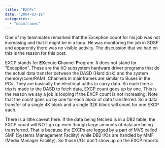 ```yaml
---
title: "EXCPs"
date: "2004-03-19"
categories: 
  - "mainframes"
---
```


One of my teammates remarked that the Exception count for his job was not increasing and that it might be in a loop. He was monitoring the job in SDSF and apparently there was no visible activity. The discussion that we had on this is the reason for this post.

EXCP stands for **EX**ecute **C**hannel **P**rogram. It does not stand for "Exception". These are the I/O subsystem hardware driver programs that do the actual data transfer between the DASD (Hard disk) and the system memory(core/RAM). Channels in mainframes are similar to Buses in the PCs. They are basically the electrical paths to carry data. So each time a trip is made to the DASD to fetch data, EXCP count goes up by one. This is the reason we say a job is looping if the EXCP count is not increasing. Note that the count goes up by one for each _block_ of data transferred. So a data transfer of a single 4K block and a single 32K block will count for one EXCP each.

There is a little caveat here. If the data being fetched is in a DB2 table, the EXCP count will NOT go up even though large amounts of data are being transferred. That is because the EXCPs are logged by a part of MVS called SMF (Systems Management Facility) while DB2 I/Os are handled by MMF (Media Manager Facility). So those I/Os don't show up on the EXCP reports.
